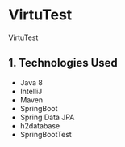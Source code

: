 # VirtuTest
VirtuTest

## 1.	Technologies Used
- Java 8
- IntelliJ
- Maven
- SpringBoot
- Spring Data JPA
- h2database
- SpringBootTest 
